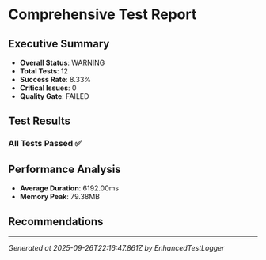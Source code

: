 # Comprehensive Test Report

## Executive Summary
- **Overall Status**: WARNING
- **Total Tests**: 12
- **Success Rate**: 8.33%
- **Critical Issues**: 0
- **Quality Gate**: FAILED

## Test Results
### All Tests Passed ✅

## Performance Analysis
- **Average Duration**: 6192.00ms
- **Memory Peak**: 79.38MB

## Recommendations


---
*Generated at 2025-09-26T22:16:47.861Z by EnhancedTestLogger*
